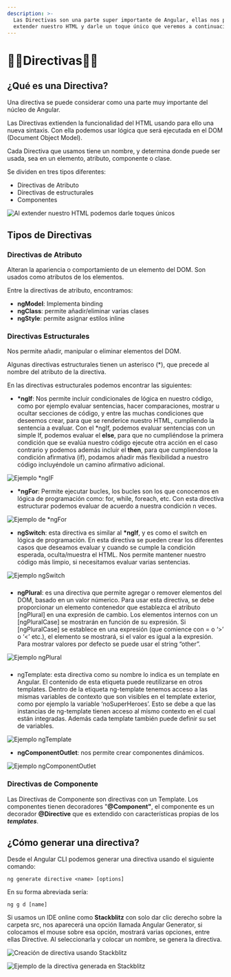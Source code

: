```yaml
---
description: >-
  Las Directivas son una parte super importante de Angular, ellas nos permiten
  extender nuestro HTML y darle un toque único que veremos a continuación.
---
```


# 🧑‍🎨Directivas🧑‍🎨

## ¿Qué es una Directiva?

Una directiva se puede considerar como una parte muy importante del núcleo de Angular. 

Las Directivas extienden la funcionalidad del HTML usando para ello una nueva sintaxis. Con ella podemos usar lógica que será ejecutada en el DOM \(Document Object Model\).

Cada Directiva que usamos tiene un nombre, y determina donde puede ser usada, sea en un elemento, atributo, componente o clase.

Se dividen en tres tipos diferentes:

* Directivas de Atributo
* Directivas de estructurales
* Componentes

![Al extender  nuestro HTML podemos darle toques &#xFA;nicos](.gitbook/assets/angulardirectiva.png)

## Tipos de Directivas



### Directivas de Atributo

Alteran la apariencia o comportamiento de un elemento del DOM. Son usados como atributos de los elementos.

Entre la directivas de atributo, encontramos:

* **ngModel**: Implementa binding
* **ngClass**: permite añadir/eliminar varias clases
* **ngStyle**: permite asignar estilos inline

### Directivas Estructurales

Nos permite añadir, manipular o eliminar  elementos del DOM.

Algunas directivas estructurales tienen un asterisco \(\*\), que precede al nombre del atributo de la directiva.

En las directivas estructurales podemos encontrar las siguientes:

* **\*ngIf**: Nos permite incluir condicionales de lógica en nuestro código, como por ejemplo evaluar sentencias, hacer comparaciones, mostrar u ocultar secciones de código, y entre las muchas condiciones que deseemos crear, para que se renderice nuestro HTML, cumpliendo la sentencia a evaluar. Con el \*ngIf, podemos evaluar sentencias con un simple If, podemos evaluar el **else**, para que no cumpliéndose la primera condición que se evalúa nuestro código ejecute otra acción en el caso contrario y podemos además incluir el **then**, para que cumpliendose la condición afirmativa \(if\), podamos añadir más flexibilidad a nuestro código incluyéndole un camino afirmativo adicional.

![Ejemplo \*ngIF](.gitbook/assets/carbon-5.png)



* **\*ngFor**: Permite ejecutar bucles, los bucles son los que conocemos en lógica de programación como: for, while, foreach, etc. Con esta directiva estructurar podemos evaluar de acuerdo a nuestra condición n veces.

![Ejemplo de \*ngFor](.gitbook/assets/carbon-4.png)



* **ngSwitch**: esta directiva es similar al **\*ngIf**, y es como el switch en lógica de programación. En esta directiva se pueden crear los diferentes casos que deseamos evaluar y cuando se cumple la condición esperada, oculta/muestra el HTML. Nos permite mantener nuestro código más limpio, si necesitamos evaluar varias sentencias.

![Ejemplo ngSwitch](.gitbook/assets/carbon-6.png)

### 

* **ngPlural**: es una directiva que permite agregar o remover elementos del DOM, basado en un valor númerico. Para usar esta directiva, se debe proporcionar un elemento contenedor que establezca el atributo \[ngPlural\] en una expresión de cambio. Los elementos internos con un \[ngPluralCase\] ​​se mostrarán en función de su expresión. Si \[ngPluralCase\] ​​se establece en una expresión \(que comience con = o ‘&gt;’ o ‘&lt;’ etc.\), el elemento se mostrará, si el valor es igual a la expresión. Para mostrar valores por defecto se puede usar el string “other”.

![Ejemplo ngPlural](.gitbook/assets/carbon-7.png)

### 

* ngTemplate: esta directiva como su nombre lo indica es un template en Angular. El contenido de esta etiqueta puede reutilizarse en otros templates. Dentro de la etiqueta ng-template tenemos acceso a las mismas variables de contexto que son visibles en el template exterior, como por ejemplo la variable ‘noSuperHeroes’. Esto se debe a que las instancias de ng-template tienen acceso al mismo contexto en el cual están integradas. Además cada template también puede definir su set de variables.

![Ejemplo ngTemplate](.gitbook/assets/carbon-8.png)



* **ngComponentOutlet**: nos permite crear componentes dinámicos. 

![Ejemplo ngComponentOutlet](.gitbook/assets/carbon-9.png)

### Directivas de Componente

Las Directivas de Componente son directivas con un Template. Los componentes tienen decoradores "**@Component"**, el componente es un decorador **@Directive** que es extendido con características propias de los _**templates**_.

## ¿Cómo generar una directiva?

Desde el Angular CLI podemos generar una directiva usando el siguiente comando:

```text
ng generate directive <name> [options]
```

En su forma abreviada sería:

```text
ng g d [name]
```

Si usamos un IDE online como **Stackblitz** con solo dar clic derecho sobre la carpeta src, nos aparecerá una opción llamada Angular Generator, si colocamos el mouse sobre esa opción, mostrará varias opciones, entre ellas Directive. Al seleccionarla y colocar un nombre, se genera la directiva.

![Creaci&#xF3;n de directiva usando Stackblitz](.gitbook/assets/screen-shot-2020-05-02-at-11.30.33-pm.png)

![Ejemplo de la directiva generada en Stackblitz](.gitbook/assets/screen-shot-2020-05-02-at-11.32.38-pm.png)

### 

### 

